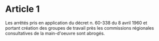 # Article 1

Les arrêtés pris en application du décret n. 60-338 du 8 avril 1960 et portant création des groupes de travail près les commissions régionales consultatives de la main-d'oeuvre sont abrogés.
